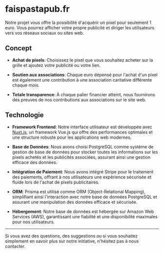 # faispastapub.fr

Notre projet vous offre la possibilité d'acquérir un pixel pour seulement 1 euro. Vous pourrez afficher votre propre
publicité et diriger les utilisateurs vers vos réseaux sociaux ou sites web.

## Concept

- **Achat de pixels**: Choisissez le pixel que vous souhaitez acheter sur la grille et ajoutez votre publicité ou votre
  lien.

- **Soutien aux associations**: Chaque euro dépensé pour l'achat d'un pixel est également une contribution à une
  association caritative différente chaque mois.

- **Totale transparence**: À chaque palier financier atteint, nous fournirons des preuves de nos contributions aux
  associations sur le site web.

## Technologie

- **Framework Frontend**: Notre interface utilisateur est développée avec [Nuxt.js](https://nuxtjs.org/), un framework
  Vue.js qui offre des performances optimales et une structure robuste pour les applications web modernes.

- **Base de Données**: Nous avons choisi PostgreSQL comme système de gestion de base de données pour stocker toutes les
  informations sur les pixels achetés et les publicités associées, assurant ainsi une gestion efficace des données.

- **Intégration de Paiement**: Nous avons intégré Stripe pour le traitement des paiements, offrant à nos utilisateurs
  une expérience sécurisée et fluide lors de l'achat de pixels publicitaires.

- **ORM**: Prisma est utilisé comme ORM (Object-Relational Mapping), simplifiant ainsi l'interaction avec notre base de
  données PostgreSQL et assurant une manipulation des données efficace et sécurisée.

- **Hébergement**: Notre base de données est hébergée sur Amazon Web Services (AWS), garantissant une fiabilité et une
  disponibilité maximales pour nos utilisateurs.

---

Si vous avez des questions, des suggestions ou si vous souhaitez simplement en savoir plus sur notre initiative,
n'hésitez pas à nous contacter.